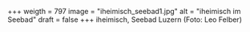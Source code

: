 ﻿+++
weigth = 797
image = "iheimisch_seebad1.jpg"
alt = "iheimisch im Seebad"
draft = false
+++
iheimisch, Seebad Luzern (Foto: Leo Felber)
